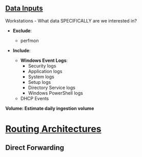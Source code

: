 <h2><u>Data Inputs</u></h2>
Workstations
  - What data SPECIFICALLY are we interested in?

- **Exclude**: 
  - perfmon

- **Include**:
  - **Windows Event Logs**:
    - Security logs
    - Application logs
    - System logs
    - Setup logs
    - Directory Service logs
    - Windows PowerShell logs
  - DHCP Events

**Volume: Estimate daily ingestion volume**

<h1><u>Routing Architectures</u></h2>
<h2>Direct Forwarding</h1>
